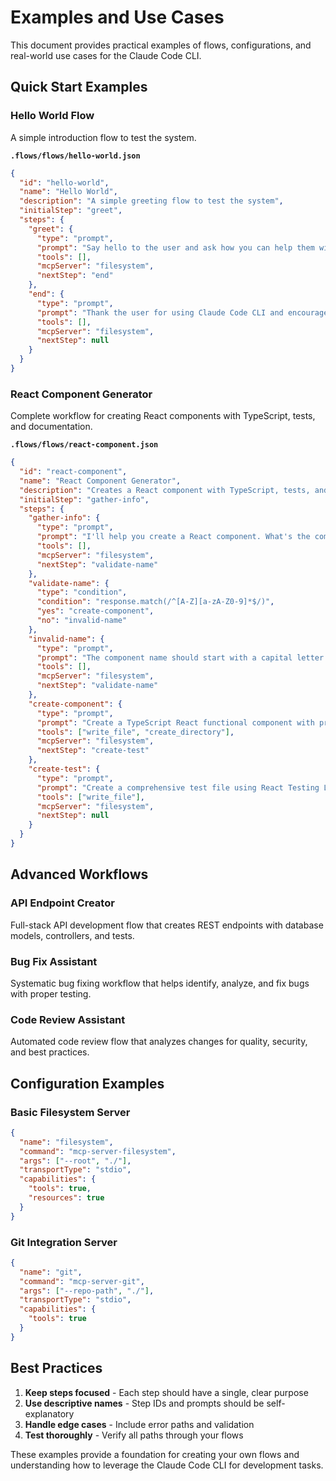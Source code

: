 # Examples and Use Cases

This document provides practical examples of flows, configurations, and real-world use cases for the Claude Code CLI.

## Quick Start Examples

### Hello World Flow

A simple introduction flow to test the system.

**`.flows/flows/hello-world.json`**

```json
{
  "id": "hello-world",
  "name": "Hello World",
  "description": "A simple greeting flow to test the system",
  "initialStep": "greet",
  "steps": {
    "greet": {
      "type": "prompt",
      "prompt": "Say hello to the user and ask how you can help them with their code today.",
      "tools": [],
      "mcpServer": "filesystem",
      "nextStep": "end"
    },
    "end": {
      "type": "prompt",
      "prompt": "Thank the user for using Claude Code CLI and encourage them to try more complex flows.",
      "tools": [],
      "mcpServer": "filesystem",
      "nextStep": null
    }
  }
}
```

### React Component Generator

Complete workflow for creating React components with TypeScript, tests, and documentation.

**`.flows/flows/react-component.json`**

```json
{
  "id": "react-component",
  "name": "React Component Generator",
  "description": "Creates a React component with TypeScript, tests, and documentation",
  "initialStep": "gather-info",
  "steps": {
    "gather-info": {
      "type": "prompt",
      "prompt": "I'll help you create a React component. What's the component name and what should it do?",
      "tools": [],
      "mcpServer": "filesystem",
      "nextStep": "validate-name"
    },
    "validate-name": {
      "type": "condition",
      "condition": "response.match(/^[A-Z][a-zA-Z0-9]*$/)",
      "yes": "create-component",
      "no": "invalid-name"
    },
    "invalid-name": {
      "type": "prompt",
      "prompt": "The component name should start with a capital letter. Please provide a valid name.",
      "tools": [],
      "mcpServer": "filesystem",
      "nextStep": "validate-name"
    },
    "create-component": {
      "type": "prompt",
      "prompt": "Create a TypeScript React functional component with proper props interface and JSDoc comments.",
      "tools": ["write_file", "create_directory"],
      "mcpServer": "filesystem",
      "nextStep": "create-test"
    },
    "create-test": {
      "type": "prompt",
      "prompt": "Create a comprehensive test file using React Testing Library.",
      "tools": ["write_file"],
      "mcpServer": "filesystem",
      "nextStep": null
    }
  }
}
```

## Advanced Workflows

### API Endpoint Creator

Full-stack API development flow that creates REST endpoints with database models, controllers, and tests.

### Bug Fix Assistant

Systematic bug fixing workflow that helps identify, analyze, and fix bugs with proper testing.

### Code Review Assistant

Automated code review flow that analyzes changes for quality, security, and best practices.

## Configuration Examples

### Basic Filesystem Server

```json
{
  "name": "filesystem",
  "command": "mcp-server-filesystem",
  "args": ["--root", "./"],
  "transportType": "stdio",
  "capabilities": {
    "tools": true,
    "resources": true
  }
}
```

### Git Integration Server

```json
{
  "name": "git",
  "command": "mcp-server-git",
  "args": ["--repo-path", "./"],
  "transportType": "stdio",
  "capabilities": {
    "tools": true
  }
}
```

## Best Practices

1. **Keep steps focused** - Each step should have a single, clear purpose
2. **Use descriptive names** - Step IDs and prompts should be self-explanatory
3. **Handle edge cases** - Include error paths and validation
4. **Test thoroughly** - Verify all paths through your flows

These examples provide a foundation for creating your own flows and understanding how to leverage the Claude Code CLI for development tasks.
